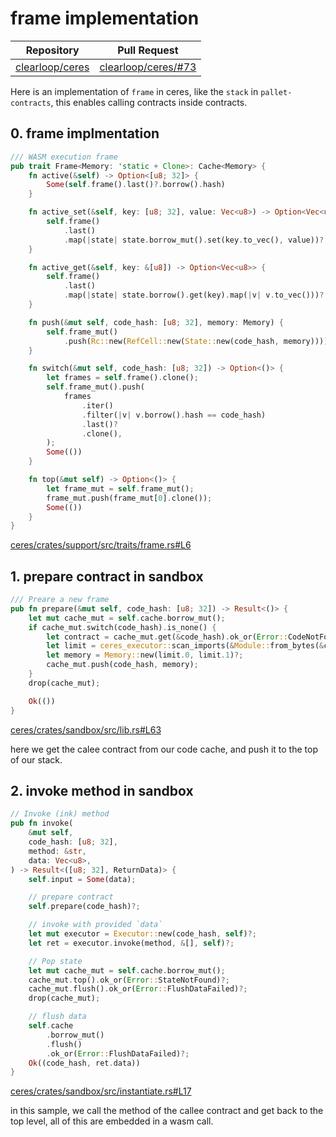# frame implementation

| Repository               | Pull Request               |
|--------------------------|----------------------------|
| [clearloop/ceres][ceres] | [clearloop/ceres/#73][#73] |

Here is an implementation of `frame` in ceres, like the `stack` in `pallet-contracts`,
this enables calling contracts inside contracts.

## 0. frame implmentation

```rust
/// WASM execution frame
pub trait Frame<Memory: 'static + Clone>: Cache<Memory> {
    fn active(&self) -> Option<[u8; 32]> {
        Some(self.frame().last()?.borrow().hash)
    }

    fn active_set(&self, key: [u8; 32], value: Vec<u8>) -> Option<Vec<u8>> {
        self.frame()
            .last()
            .map(|state| state.borrow_mut().set(key.to_vec(), value))?
    }

    fn active_get(&self, key: &[u8]) -> Option<Vec<u8>> {
        self.frame()
            .last()
            .map(|state| state.borrow().get(key).map(|v| v.to_vec()))?
    }

    fn push(&mut self, code_hash: [u8; 32], memory: Memory) {
        self.frame_mut()
            .push(Rc::new(RefCell::new(State::new(code_hash, memory))));
    }

    fn switch(&mut self, code_hash: [u8; 32]) -> Option<()> {
        let frames = self.frame().clone();
        self.frame_mut().push(
            frames
                .iter()
                .filter(|v| v.borrow().hash == code_hash)
                .last()?
                .clone(),
        );
        Some(())
    }

    fn top(&mut self) -> Option<()> {
        let frame_mut = self.frame_mut();
        frame_mut.push(frame_mut[0].clone());
        Some(())
    }
}
```

[ceres/crates/support/src/traits/frame.rs#L6][frame]


## 1. prepare contract in sandbox

```rust
/// Preare a new frame
pub fn prepare(&mut self, code_hash: [u8; 32]) -> Result<()> {
    let mut cache_mut = self.cache.borrow_mut();
    if cache_mut.switch(code_hash).is_none() {
        let contract = cache_mut.get(&code_hash).ok_or(Error::CodeNotFound)?;
        let limit = ceres_executor::scan_imports(&Module::from_bytes(&contract)?)?;
        let memory = Memory::new(limit.0, limit.1)?;
        cache_mut.push(code_hash, memory);
    }
    drop(cache_mut);

    Ok(())
}
```

[ceres/crates/sandbox/src/lib.rs#L63][prepare]

here we get the calee contract from our code cache, and push it to the top of our stack.



## 2. invoke method in sandbox

```rust
// Invoke (ink) method
pub fn invoke(
    &mut self,
    code_hash: [u8; 32],
    method: &str,
    data: Vec<u8>,
) -> Result<([u8; 32], ReturnData)> {
    self.input = Some(data);

    // prepare contract
    self.prepare(code_hash)?;

    // invoke with provided `data`
    let mut executor = Executor::new(code_hash, self)?;
    let ret = executor.invoke(method, &[], self)?;

    // Pop state
    let mut cache_mut = self.cache.borrow_mut();
    cache_mut.top().ok_or(Error::StateNotFound)?;
    cache_mut.flush().ok_or(Error::FlushDataFailed)?;
    drop(cache_mut);

    // flush data
    self.cache
        .borrow_mut()
        .flush()
        .ok_or(Error::FlushDataFailed)?;
    Ok((code_hash, ret.data))
}
```

[ceres/crates/sandbox/src/instantiate.rs#L17][invoke]

in this sample, we call the method of the callee contract and get back to the top level,
all of this are embedded in a wasm call.


[ceres]: https://github.com/clearloop/ceres
[#73]: https://github.com/clearloop/ceres/pull/73
[frame]: https://github.com/clearloop/ceres/blob/1a248b8335a9a229803a298ef373e5c4990a48bb/crates/support/src/traits/frame.rs#L6
[prepare]: https://github.com/clearloop/ceres/blob/1a248b8335a9a229803a298ef373e5c4990a48bb/crates/sandbox/src/lib.rs#L63
[invoke]: https://github.com/clearloop/ceres/blob/1a248b8335a9a229803a298ef373e5c4990a48bb/crates/sandbox/src/instantiate.rs#L17
